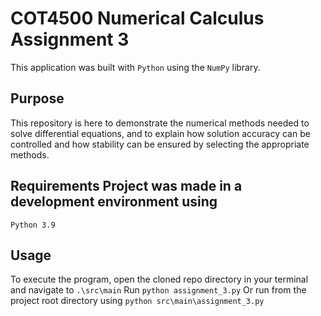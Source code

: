 # COT4500 Numerical Calculus Assignment 3 
This application was built with `Python` using the `NumPy` library. 
## Purpose 
This repository is here to demonstrate the numerical methods needed to
solve differential equations, and to explain how solution accuracy can be controlled and how
stability can be ensured by selecting the appropriate methods. 
## Requirements Project was made in a development environment using
`Python 3.9` 

## Usage 
To execute the program, open the cloned repo directory in your terminal and navigate to `.\src\main` 
Run
``` python assignment_3.py ``` 
Or run from the project root directory using
``` python src\main\assignment_3.py ```
